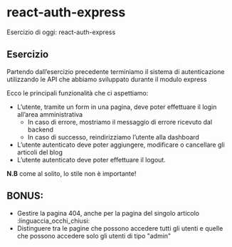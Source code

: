 # react-auth-express

Esercizio di oggi: react-auth-express
## Esercizio
Partendo dall’esercizio precedente terminiamo il sistema di autenticazione utilizzando le API che abbiamo sviluppato durante il modulo express 

Ecco le principali funzionalità che ci aspettiamo:
- L’utente, tramite un form in una pagina, deve poter effettuare il login all’area amministrativa
  - In caso di errore, mostriamo il messaggio di errore ricevuto dal backend
  - In caso di successo, reindirizziamo l’utente alla dashboard
- L’utente autenticato deve poter aggiungere, modificare o cancellare gli articoli del blog
- L’utente autenticato deve poter effettuare il logout.

**N.B** come al solito, lo stile non è importante!
## BONUS:
- Gestire la pagina 404, anche per la pagina del singolo articolo :linguaccia_occhi_chiusi:
- Distinguere tra le pagine che possono accedere tutti gli utenti e quelle che possono accedere solo gli utenti di tipo "admin"